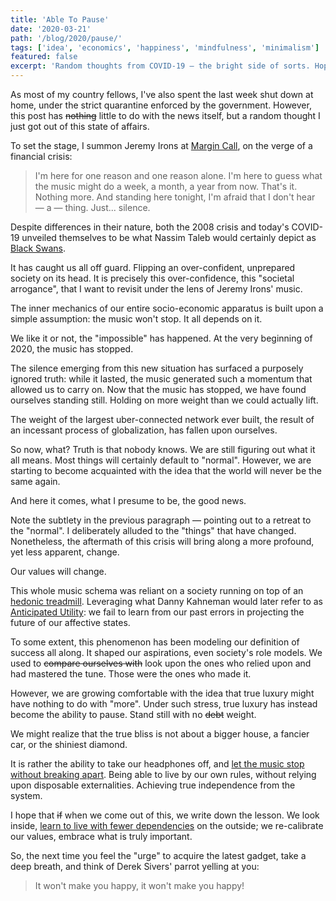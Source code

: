 ```yaml
---
title: 'Able To Pause'
date: '2020-03-21'
path: '/blog/2020/pause/'
tags: ['idea', 'economics', 'happiness', 'mindfulness', 'minimalism']
featured: false
excerpt: 'Random thoughts from COVID-19 — the bright side of sorts. Hopefully, as a society, we come out of this situation and realize that the true bliss is not about having more, but actually less.'
---
```


As most of my country fellows, I've also spent the last week shut down at home, under the strict quarantine enforced by the government. However, this post has ~~nothing~~ little to do with the news itself, but a random thought I just got out of this state of affairs.

To set the stage, I summon Jeremy Irons at [Margin Call](https://www.imdb.com/title/tt1615147/), on the verge of a financial crisis:

> I'm here for one reason and one reason alone. I'm here to guess what the music might do a week, a month, a year from now. That's it. Nothing more. And standing here tonight, I'm afraid that I don't hear — a — thing. Just... silence.

Despite differences in their nature, both the 2008 crisis and today's COVID-19 unveiled themselves to be what Nassim Taleb would certainly depict as [Black Swans](/blog/2020/the-black-swan).

It has caught us all off guard. Flipping an over-confident, unprepared society on its head. It is precisely this over-confidence, this "societal arrogance", that I want to revisit under the lens of Jeremy Irons' music.

The inner mechanics of our entire socio-economic apparatus is built upon a simple assumption: the music won't stop. It all depends on it.

We like it or not, the "impossible" has happened. At the very beginning of 2020, the music has stopped.

The silence emerging from this new situation has surfaced a purposely ignored truth: while it lasted, the music generated such a momentum that allowed us to carry on. Now that the music has stopped, we have found ourselves standing still. Holding on more weight than we could actually lift.

The weight of the largest uber-connected network ever built, the result of an incessant process of globalization, has fallen upon ourselves.

So now, what? Truth is that nobody knows. We are still figuring out what it all means. Most things will certainly default to "normal". However, we are starting to become acquainted with the idea that the world will never be the same again.

And here it comes, what I presume to be, the good news.

Note the subtlety in the previous paragraph — pointing out to a retreat to the "normal". I deliberately alluded to the "things" that have changed. Nonetheless, the aftermath of this crisis will bring along a more profound, yet less apparent, change.

Our values will change.

This whole music schema was reliant on a society running on top of an [hedonic treadmill](https://en.wikipedia.org/wiki/Hedonic_treadmill). Leveraging what Danny Kahneman would later refer to as [Anticipated Utility](/blog/2018/thinking-fast-and-slow): we fail to learn from our past errors in projecting the future of our affective states.

To some extent, this phenomenon has been modeling our definition of success all along. It shaped our aspirations, even society's role models. We used to ~~compare ourselves with~~ look upon the ones who relied upon and had mastered the tune. Those were the ones who made it.

However, we are growing comfortable with the idea that true luxury might have nothing to do with "more". Under such stress, true luxury has instead become the ability to pause. Stand still with no ~~debt~~ weight.

We might realize that the true bliss is not about a bigger house, a fancier car, or the shiniest diamond.

It is rather the ability to take our headphones off, and [let the music stop without breaking apart](/blog/2020/stillness-is-the-key). Being able to live by our own rules, without relying upon disposable externalities. Achieving true independence from the system.

I hope that ~~if~~ when we come out of this, we write down the lesson. We look inside, [learn to live with fewer dependencies](/blog/2016/the-laws-of-simplicity) on the outside; we re-calibrate our values, embrace what is truly important.

So, the next time you feel the "urge" to acquire the latest gadget, take a deep breath, and think of Derek Sivers' parrot yelling at you:

> It won't make you happy, it won't make you happy!
